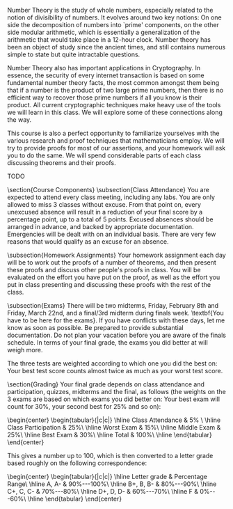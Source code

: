 
Number Theory is the study of whole numbers, especially related to the notion of divisibility of numbers. It evolves around two key notions: On one side the decomposition of numbers into `prime' components, on the other side modular arithmetic, which is essentially a generalization of the arithmetic that would take place in a 12-hour clock. Number theory has been an object of study since the ancient times, and still contains numerous simple to state but quite intractable questions.

Number Theory also has important applications in Cryptography. In essence, the security of every internet transaction is based on some fundamental number theory facts, the most common amongst them being that if a number is the product of two large prime numbers, then there is no efficient way to recover those prime numbers if all you know is their product. All current cryptographic techniques make heavy use of the tools we will learn in this class. We will explore some of these connections along the way.

This course is also a perfect opportunity to familiarize yourselves with the various research and proof techniques that mathematicians employ. We will try to provide proofs for most of our assertions, and your homework will ask you to do the same. We will spend considerable parts of each class discussing theorems and their proofs.


TODO

\section{Course Components}
\subsection{Class Attendance}
You are expected to attend every class meeting, including any labs. You are only allowed to miss 3 classes without excuse. From that point on, every unexcused absence will result in a reduction of your final score by a percentage point, up to a total of 5 points. Excused absences should be arranged in advance, and backed by appropriate documentation. Emergencies will be dealt with on an individual basis. There are very few reasons that would qualify as an excuse for an absence.

\subsection{Homework Assignments}
Your homework assignment each day will be to work out the proofs of a number of theorems, and then present these proofs and discuss other people's proofs in class. You will be evaluated on the effort you have put on the proof, as well as the effort you put in class presenting and discussing these proofs with the rest of the class.

\subsection{Exams}
There will be two midterms,  Friday, February 8th and Friday, March 22nd, and a final/3rd midterm during finals week. \textbf{You have to be here for the exams}. If you have conflicts with these days, let me know as soon as possible. Be prepared to provide substantial documentation. Do not plan your vacation before you are aware of the finals schedule. In terms of your final grade, the exams you did better at will weigh more.

The three tests are weighted according to which one you did the best on: Your best test score counts almost twice as much as your worst test score.

\section{Grading}
Your final grade depends on class attendance and participation, quizzes, midterms and the final, as follows (the weights on the 3 exams are based on which exams you did better on: Your best exam will count for 30\%, your second best for 25\% and so on):

\begin{center}
  \begin{tabular}{|c|c|}
    \hline
    Class Attendance & 5\% \\
    \hline
    Class Participation & 25\%\\
    \hline
    Worst Exam & 15\%\\
    \hline
    Middle Exam & 25\%\\
    \hline
    Best Exam & 30\%\\
    \hline
    Total & 100\%\\
    \hline
  \end{tabular}
\end{center}

This gives a number up to 100, which is then converted to a letter grade based roughly on the following correspondence:

\begin{center}
 \begin{tabular}{|c|c|}
  \hline
  Letter grade & Percentage Range\\
  \hline
  A, A- & 90\%---100\%\\
  \hline
  B+, B, B- & 80\%---90\%\\
  \hline
  C+, C, C- & 70\%---80\%\\
  \hline
  D+, D, D- & 60\%---70\%\\
  \hline
  F & 0\%---60\%\\
  \hline
  \end{tabular}
\end{center}
